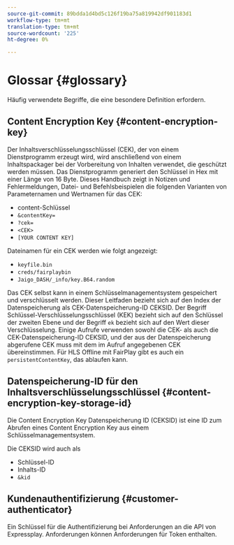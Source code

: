 ```yaml
---
source-git-commit: 89bdda1d4bd5c126f19ba75a819942df901183d1
workflow-type: tm+mt
translation-type: tm+mt
source-wordcount: '225'
ht-degree: 0%

---
```



# Glossar {#glossary}

Häufig verwendete Begriffe, die eine besondere Definition erfordern.

## Content Encryption Key {#content-encryption-key}

Der Inhaltsverschlüsselungsschlüssel (CEK), der von einem Dienstprogramm erzeugt wird, wird anschließend von einem Inhaltspackager bei der Vorbereitung von Inhalten verwendet, die geschützt werden müssen.
Das Dienstprogramm generiert den Schlüssel in Hex mit einer Länge von 16 Byte.
Dieses Handbuch zeigt in Notizen und Fehlermeldungen, Datei- und Befehlsbeispielen die folgenden Varianten von Parameternamen und Wertnamen für das CEK:

* content-Schlüssel
* `&contentKey=`
* `?cek=`
* `<CEK>`
* `[YOUR CONTENT KEY]`

Dateinamen für ein CEK werden wie folgt angezeigt:

* `keyfile.bin`
* `creds/fairplaybin`
* `Jaigo_DASH/_info/key.B64.random`

Das CEK selbst kann in einem Schlüsselmanagementsystem gespeichert und verschlüsselt werden. Dieser Leitfaden bezieht sich auf den Index der Datenspeicherung als CEK-Datenspeicherung-ID CEKSID. Der Begriff Schlüssel-Verschlüsselungsschlüssel (KEK) bezieht sich auf den Schlüssel der zweiten Ebene und der Begriff `ek` bezieht sich auf den Wert dieser Verschlüsselung.
Einige Aufrufe verwenden sowohl die CEK- als auch die CEK-Datenspeicherung-ID CEKSID, und der aus der Datenspeicherung abgerufene CEK muss mit dem im Aufruf angegebenen CEK übereinstimmen.
Für HLS Offline mit FairPlay gibt es auch ein `persistentContentKey`, das ablaufen kann.

## Datenspeicherung-ID für den Inhaltsverschlüsselungsschlüssel {#content-encryption-key-storage-id}

Die Content Encryption Key Datenspeicherung ID (CEKSID) ist eine ID zum Abrufen eines Content Encryption Key aus einem Schlüsselmanagementsystem.

Die CEKSID wird auch als
* Schlüssel-ID
* Inhalts-ID
* `&kid`

## Kundenauthentifizierung {#customer-authenticator}

Ein Schlüssel für die Authentifizierung bei Anforderungen an die API von Expressplay. Anforderungen können Anforderungen für Token enthalten.